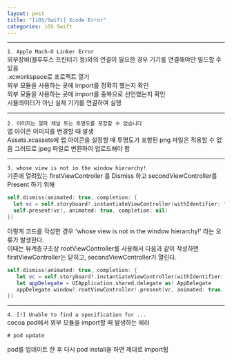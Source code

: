```yaml
---
layout: post
title: "[iOS/Swift] Xcode Error"
categories: iOS Swift
---
```

   
---
`1. Apple Mach-O Linker Error`   
외부장비(블루투스 프린터기 등)와의 연결이 필요한 경우 기기를 연결해야만 빌드할 수 있음  
.xcworkspace로 프로젝트 열기  
외부 모듈을 사용하는 곳에 import를 정확히 했는지 확인  
외부 모듈을 사용하는 곳에 import를 중복으로 선언했는지 확인  
시뮬레이터가 아닌 실제 기기를 연결하여 실행  
  
  
---
`2. 이미지는 알파 채널 또는 투명도를 포함할 수 없습니다`   
앱 아이콘 이미지를 변경할 때 발생  
Assets.xcassets에 앱 아이콘을 설정할 때 투명도가 포함된 png 파일은 적용할 수 없음
그러므로 jpeg 파일로 변환하여 업로드해야 함
  
  
---
`3. whose view is not in the window hierarchy!`   
기존에 열려있는 firstViewController 를 Dismiss 하고 secondViewController를 Present 하기 위해
```swift
self.dismiss(animated: true, completion: { 
  let vc = self.storyboard?.instantiateViewController(withIdentifier: "secondViewController") 
  self.present(vc!, animated: true, completion: nil) 
})
```
이렇게 코드를 작성한 경우 'whose view is not in the window hierarchy!' 라는 오류가 발생한다.  
이때는 뷰계층구조상 rootViewController를 사용해서 다음과 같이 작성하면 firstViewController는 닫히고, secondViewController가 열린다.   
```swift
self.dismiss(animated: true, completion: {
   let vc = self.storyboard?.instantiateViewController(withIdentifier: "secondViewController")
   let appDelegate = UIApplication.shared.delegate as! AppDelegate
   appDelegate.window?.rootViewController!.present(vc, animated: true, completion: nil) 
})
```
---
`4. [!] Unable to find a specification for ...`  
cocoa pod에서 외부 모듈을 import할 때 발생하는 에러  
```
# pod update
```
pod를 업데이트 한 후 다시 pod install을 하면 제대로 import툄